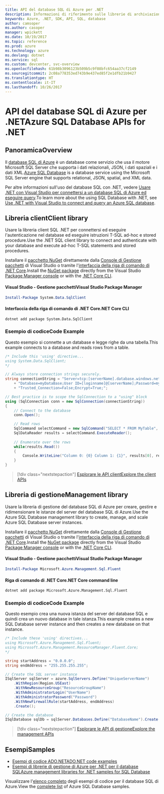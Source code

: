 ```yaml
---
title: API del database SQL di Azure per .NET
description: Informazioni di riferimento sulle librerie di archiviazione del database SQL di Azure per .NET
keywords: Azure, .NET, SDK, API, SQL, database
author: camsoper
ms.author: casoper
manager: wpickett
ms.date: 10/19/2017
ms.topic: reference
ms.prod: azure
ms.technology: azure
ms.devlang: dotnet
ms.service: sql
ms.custom: devcenter, svc-overview
ms.openlocfilehash: 61b98b3096123b509b5c9f08bfc654aa37cf2149
ms.sourcegitcommit: 2c08a778353ed743b9e437ed85f2e1dfb21b9427
ms.translationtype: HT
ms.contentlocale: it-IT
ms.lasthandoff: 10/26/2017
---
```

# <a name="azure-sql-database-apis-for-net"></a><span data-ttu-id="5d162-104">API del database SQL di Azure per .NET</span><span class="sxs-lookup"><span data-stu-id="5d162-104">Azure SQL Database APIs for .NET</span></span>

## <a name="overview"></a><span data-ttu-id="5d162-105">Panoramica</span><span class="sxs-lookup"><span data-stu-id="5d162-105">Overview</span></span>

<span data-ttu-id="5d162-106">Il [database SQL di Azure](https://docs.microsoft.com/azure/sql-database/sql-database-technical-overview) è un database come servizio che usa il motore Microsoft SQL Server che supporta i dati relazionali, JSON, i dati spaziali e i dati XML.</span><span class="sxs-lookup"><span data-stu-id="5d162-106">[Azure SQL Database](https://docs.microsoft.com/azure/sql-database/sql-database-technical-overview) is a database service using the Microsoft SQL Server engine that supports relational, JSON, spatial, and XML data.</span></span> 

<span data-ttu-id="5d162-107">Per altre informazioni sull'uso del database SQL con .NET, vedere [Usare .NET con Visual Studio per connettersi a un database SQL di Azure ed eseguire query](https://docs.microsoft.com/azure/sql-database/sql-database-connect-query-dotnet-visual-studio).</span><span class="sxs-lookup"><span data-stu-id="5d162-107">To learn more about the using SQL Database with .NET, see [Use .NET with Visual Studio to connect and query an Azure SQL database](https://docs.microsoft.com/azure/sql-database/sql-database-connect-query-dotnet-visual-studio).</span></span>

## <a name="client-library"></a><span data-ttu-id="5d162-108">Libreria client</span><span class="sxs-lookup"><span data-stu-id="5d162-108">Client library</span></span>

<span data-ttu-id="5d162-109">Usare la libreria client SQL .NET per connettersi ed eseguire l'autenticazione nel database ed eseguire istruzioni T-SQL ad-hoc e stored procedure.</span><span class="sxs-lookup"><span data-stu-id="5d162-109">Use the .NET SQL client library to connect and authenticate with your database and execute ad-hoc T-SQL statements and stored procedures.</span></span>

<span data-ttu-id="5d162-110">Installare il [pacchetto NuGet]( https://www.nuget.org/packages/System.Data.SqlClient) direttamente dalla [Console di Gestione pacchetti](https://docs.microsoft.com/nuget/tools/package-manager-console) di Visual Studio o tramite l'[interfaccia della riga di comando di .NET Core](https://docs.microsoft.com/dotnet/core/tools/dotnet-add-package).</span><span class="sxs-lookup"><span data-stu-id="5d162-110">Install the [NuGet package]( https://www.nuget.org/packages/System.Data.SqlClient) directly from the Visual Studio [Package Manager console](https://docs.microsoft.com/nuget/tools/package-manager-console) or with the [.NET Core CLI](https://docs.microsoft.com/dotnet/core/tools/dotnet-add-package).</span></span>

#### <a name="visual-studio-package-manager"></a><span data-ttu-id="5d162-111">Visual Studio - Gestione pacchetti</span><span class="sxs-lookup"><span data-stu-id="5d162-111">Visual Studio Package Manager</span></span>

```powershell
Install-Package System.Data.SqlClient
```

#### <a name="net-core-cli"></a><span data-ttu-id="5d162-112">Interfaccia della riga di comando di .NET Core</span><span class="sxs-lookup"><span data-stu-id="5d162-112">.NET Core CLI</span></span>

```bash
dotnet add package System.Data.SqlClient
```

### <a name="code-example"></a><span data-ttu-id="5d162-113">Esempio di codice</span><span class="sxs-lookup"><span data-stu-id="5d162-113">Code Example</span></span>

<span data-ttu-id="5d162-114">Questo esempio si connette a un database e legge righe da una tabella.</span><span class="sxs-lookup"><span data-stu-id="5d162-114">This example connects to a database and reads rows from a table.</span></span>

```csharp
/* Include this 'using' directive...
using System.Data.SqlClient;
*/

// Always store connection strings securely. 
string connectionString = "Server=tcp:[serverName].database.windows.net;" 
    + "Database=myDataBase;User ID=[loginname]@[serverName];Password=myPassword;"
    + "Trusted_Connection=False;Encrypt=True;";

// Best practice is to scope the SqlConnection to a "using" block
using (SqlConnection conn = new SqlConnection(connectionString))
{
    // Connect to the database
    conn.Open();

    // Read rows
    SqlCommand selectCommand = new SqlCommand("SELECT * FROM MyTable", conn);
    SqlDataReader results = selectCommand.ExecuteReader();
    
    // Enumerate over the rows
    while(results.Read())
    {
        Console.WriteLine("Column 0: {0} Column 1: {1}", results[0], results[1]);
    }
}
```

> [!div class="nextstepaction"]
> [<span data-ttu-id="5d162-115">Esplorare le API client</span><span class="sxs-lookup"><span data-stu-id="5d162-115">Explore the client APIs</span></span>](/dotnet/api/overview/azure/sql/client)

## <a name="management-library"></a><span data-ttu-id="5d162-116">Libreria di gestione</span><span class="sxs-lookup"><span data-stu-id="5d162-116">Management library</span></span>

<span data-ttu-id="5d162-117">Usare la libreria di gestione del database SQL di Azure per creare, gestire e ridimensionare le istanze del server del database SQL di Azure.</span><span class="sxs-lookup"><span data-stu-id="5d162-117">Use the Azure SQL Database management library to create, manage, and scale Azure SQL Database server instances.</span></span>

<span data-ttu-id="5d162-118">Installare il [pacchetto NuGet](https://www.nuget.org/packages/Microsoft.Azure.Management.Sql.Fluent/) direttamente dalla [Console di Gestione pacchetti](https://docs.microsoft.com/nuget/tools/package-manager-console) di Visual Studio o tramite l'[interfaccia della riga di comando di .NET Core](https://docs.microsoft.com/dotnet/core/tools/dotnet-add-package).</span><span class="sxs-lookup"><span data-stu-id="5d162-118">Install the [NuGet package](https://www.nuget.org/packages/Microsoft.Azure.Management.Sql.Fluent/) directly from the Visual Studio [Package Manager console](https://docs.microsoft.com/nuget/tools/package-manager-console) or with the [.NET Core CLI](https://docs.microsoft.com/dotnet/core/tools/dotnet-add-package).</span></span>

#### <a name="visual-studio-package-manager"></a><span data-ttu-id="5d162-119">Visual Studio - Gestione pacchetti</span><span class="sxs-lookup"><span data-stu-id="5d162-119">Visual Studio Package Manager</span></span>

```powershell
Install-Package Microsoft.Azure.Management.Sql.Fluent
``` 

#### <a name="net-core-command-line"></a><span data-ttu-id="5d162-120">Riga di comando di .NET Core</span><span class="sxs-lookup"><span data-stu-id="5d162-120">.NET Core command line</span></span>

```bash
dotnet add package Microsoft.Azure.Management.Sql.Fluent
```

### <a name="code-example"></a><span data-ttu-id="5d162-121">Esempio di codice</span><span class="sxs-lookup"><span data-stu-id="5d162-121">Code Example</span></span>

<span data-ttu-id="5d162-122">Questo esempio crea una nuova istanza del server del database SQL e quindi crea un nuovo database in tale istanza.</span><span class="sxs-lookup"><span data-stu-id="5d162-122">This example creates a new SQL Database server instance and then creates a new database on that instance.</span></span>

```csharp
/* Include these 'using' directives...
using Microsoft.Azure.Management.Sql.Fluent;
using Microsoft.Azure.Management.ResourceManager.Fluent.Core;
*/

string startAddress = "0.0.0.0";
string endAddress = "255.255.255.255";

// Create the SQL server instance
ISqlServer sqlServer = azure.SqlServers.Define("UniqueServerName")
    .WithRegion(Region.USEast)
    .WithNewResourceGroup("ResourceGroupName")
    .WithAdministratorLogin("UserName")
    .WithAdministratorPassword("Password")
    .WithNewFirewallRule(startAddress, endAddress)
    .Create();

// Create the database
ISqlDatabase sqlDb = sqlServer.Databases.Define("DatabaseName").Create();
```

> [!div class="nextstepaction"]
> [<span data-ttu-id="5d162-123">Esplorare le API di gestione</span><span class="sxs-lookup"><span data-stu-id="5d162-123">Explore the management APIs</span></span>](/dotnet/api/overview/azure/sql/management)

## <a name="samples"></a><span data-ttu-id="5d162-124">Esempi</span><span class="sxs-lookup"><span data-stu-id="5d162-124">Samples</span></span>

- [<span data-ttu-id="5d162-125">Esempi di codice ADO.NET</span><span class="sxs-lookup"><span data-stu-id="5d162-125">ADO.NET code examples</span></span>](/dotnet/framework/data/adonet/ado-net-code-examples)
- [<span data-ttu-id="5d162-126">Esempi di librerie di gestione di Azure per .NET per il database SQL</span><span class="sxs-lookup"><span data-stu-id="5d162-126">Azure management libraries for .NET samples for SQL Database</span></span>](/dotnet/azure/dotnet-sdk-azure-sql-database-samples)

<span data-ttu-id="5d162-127">Visualizzare l'[elenco completo](https://azure.microsoft.com/en-us/resources/samples/?platform=dotnet&term=sql+database) degli esempi di codice per il database SQL di Azure.</span><span class="sxs-lookup"><span data-stu-id="5d162-127">View the [complete list](https://azure.microsoft.com/en-us/resources/samples/?platform=dotnet&term=sql+database) of Azure SQL Database samples.</span></span>

